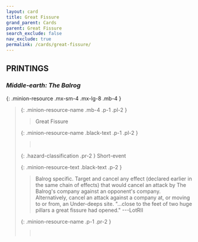 ```yaml
---
layout: card
title: Great Fissure
grand_parent: Cards
parent: Great Fissure
search_exclude: false
nav_exclude: true
permalink: /cards/great-fissure/
---
```


## PRINTINGS


### _Middle-earth: The Balrog_

{: .minion-resource .mx-sm-4 .mx-lg-8 .mb-4 }
> {: .minion-resource-name .mb-4 .p-1 .pl-2 }
> > <div class="hazard-mp"></div>
> > <div class="card-name">Great Fissure</div>
>
> {: .minion-resource-name .black-text .p-1 .pl-2 }
> > &nbsp;
>
> {: .hazard-classification .pr-2 }
> Short-event
>
> {: .minion-resource-text .black-text .p-2 }
> > Balrog specific. Target and cancel any effect (declared earlier in the same chain of effects) that would cancel an attack by The Balrog's company against an opponent's company. Alternatively, cancel an attack against a company at, or moving to or from, an Under-deeps site.  "...close to the feet of two huge pillars a great fissure had opened." ---LotRII 
> 
> {: .minion-resource-name .p-1 .pr-2 }
> > <div class="card-shield"></div>
> > <div class="card-corruption-white">&nbsp;</div>
